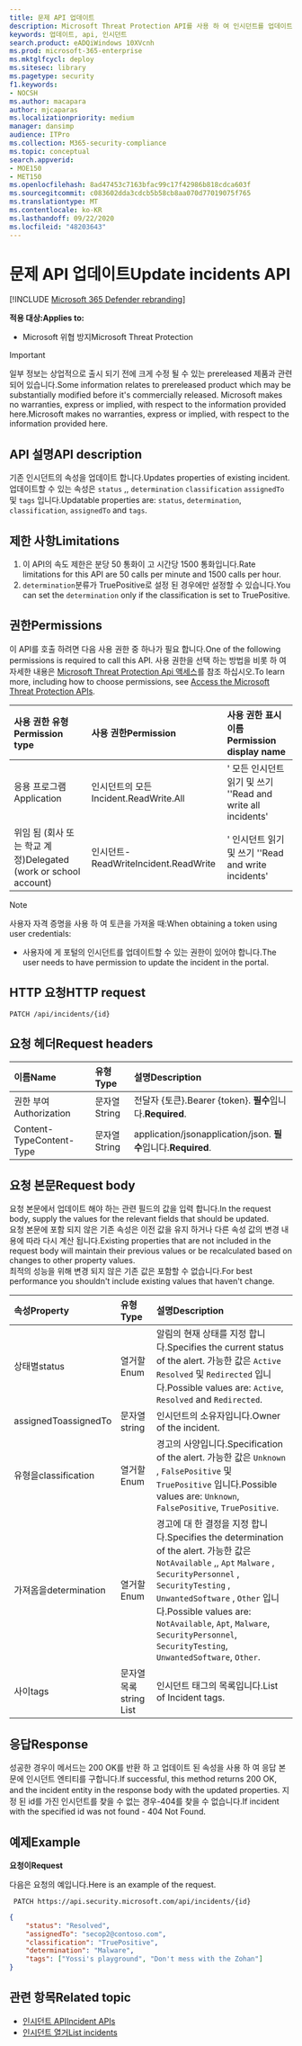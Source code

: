 ```yaml
---
title: 문제 API 업데이트
description: Microsoft Threat Protection API를 사용 하 여 인시던트를 업데이트 하는 방법에 대해 알아봅니다.
keywords: 업데이트, api, 인시던트
search.product: eADQiWindows 10XVcnh
ms.prod: microsoft-365-enterprise
ms.mktglfcycl: deploy
ms.sitesec: library
ms.pagetype: security
f1.keywords:
- NOCSH
ms.author: macapara
author: mjcaparas
ms.localizationpriority: medium
manager: dansimp
audience: ITPro
ms.collection: M365-security-compliance
ms.topic: conceptual
search.appverid:
- MOE150
- MET150
ms.openlocfilehash: 8ad47453c7163bfac99c17f42986b818cdca603f
ms.sourcegitcommit: c083602dda3cdcb5b58cb8aa070d77019075f765
ms.translationtype: MT
ms.contentlocale: ko-KR
ms.lasthandoff: 09/22/2020
ms.locfileid: "48203643"
---
```

# <a name="update-incidents-api"></a><span data-ttu-id="eef52-104">문제 API 업데이트</span><span class="sxs-lookup"><span data-stu-id="eef52-104">Update incidents API</span></span>

[!INCLUDE [Microsoft 365 Defender rebranding](../includes/microsoft-defender.md)]


<span data-ttu-id="eef52-105">**적용 대상:**</span><span class="sxs-lookup"><span data-stu-id="eef52-105">**Applies to:**</span></span>
- <span data-ttu-id="eef52-106">Microsoft 위협 방지</span><span class="sxs-lookup"><span data-stu-id="eef52-106">Microsoft Threat Protection</span></span>

>[!IMPORTANT] 
><span data-ttu-id="eef52-107">일부 정보는 상업적으로 출시 되기 전에 크게 수정 될 수 있는 prereleased 제품과 관련 되어 있습니다.</span><span class="sxs-lookup"><span data-stu-id="eef52-107">Some information relates to prereleased product which may be substantially modified before it's commercially released.</span></span> <span data-ttu-id="eef52-108">Microsoft makes no warranties, express or implied, with respect to the information provided here.</span><span class="sxs-lookup"><span data-stu-id="eef52-108">Microsoft makes no warranties, express or implied, with respect to the information provided here.</span></span>


## <a name="api-description"></a><span data-ttu-id="eef52-109">API 설명</span><span class="sxs-lookup"><span data-stu-id="eef52-109">API description</span></span>
<span data-ttu-id="eef52-110">기존 인시던트의 속성을 업데이트 합니다.</span><span class="sxs-lookup"><span data-stu-id="eef52-110">Updates properties of existing incident.</span></span>
<br><span data-ttu-id="eef52-111">업데이트할 수 있는 속성은 ```status``` ,, ```determination``` ```classification``` ```assignedTo``` 및 ```tags``` 입니다.</span><span class="sxs-lookup"><span data-stu-id="eef52-111">Updatable properties are: ```status```, ```determination```, ```classification```, ```assignedTo``` and ```tags```.</span></span>


## <a name="limitations"></a><span data-ttu-id="eef52-112">제한 사항</span><span class="sxs-lookup"><span data-stu-id="eef52-112">Limitations</span></span>
1. <span data-ttu-id="eef52-113">이 API의 속도 제한은 분당 50 통화이 고 시간당 1500 통화입니다.</span><span class="sxs-lookup"><span data-stu-id="eef52-113">Rate limitations for this API are 50 calls per minute and 1500 calls per hour.</span></span>
2. <span data-ttu-id="eef52-114">```determination```분류가 TruePositive로 설정 된 경우에만 설정할 수 있습니다.</span><span class="sxs-lookup"><span data-stu-id="eef52-114">You can set the ```determination``` only if the classification is set to TruePositive.</span></span>


## <a name="permissions"></a><span data-ttu-id="eef52-115">권한</span><span class="sxs-lookup"><span data-stu-id="eef52-115">Permissions</span></span>
<span data-ttu-id="eef52-116">이 API를 호출 하려면 다음 사용 권한 중 하나가 필요 합니다.</span><span class="sxs-lookup"><span data-stu-id="eef52-116">One of the following permissions is required to call this API.</span></span> <span data-ttu-id="eef52-117">사용 권한을 선택 하는 방법을 비롯 하 여 자세한 내용은 [Microsoft Threat Protection Api 액세스](api-access.md)를 참조 하십시오.</span><span class="sxs-lookup"><span data-stu-id="eef52-117">To learn more, including how to choose permissions, see [Access the Microsoft Threat Protection APIs](api-access.md).</span></span>

<span data-ttu-id="eef52-118">사용 권한 유형</span><span class="sxs-lookup"><span data-stu-id="eef52-118">Permission type</span></span> |   <span data-ttu-id="eef52-119">사용 권한</span><span class="sxs-lookup"><span data-stu-id="eef52-119">Permission</span></span>  |   <span data-ttu-id="eef52-120">사용 권한 표시 이름</span><span class="sxs-lookup"><span data-stu-id="eef52-120">Permission display name</span></span>
:---|:---|:---
<span data-ttu-id="eef52-121">응용 프로그램</span><span class="sxs-lookup"><span data-stu-id="eef52-121">Application</span></span> |   <span data-ttu-id="eef52-122">인시던트의 모든</span><span class="sxs-lookup"><span data-stu-id="eef52-122">Incident.ReadWrite.All</span></span> |    <span data-ttu-id="eef52-123">' 모든 인시던트 읽기 및 쓰기 '</span><span class="sxs-lookup"><span data-stu-id="eef52-123">'Read and write all incidents'</span></span>
<span data-ttu-id="eef52-124">위임 됨 (회사 또는 학교 계정)</span><span class="sxs-lookup"><span data-stu-id="eef52-124">Delegated (work or school account)</span></span> | <span data-ttu-id="eef52-125">인시던트-ReadWrite</span><span class="sxs-lookup"><span data-stu-id="eef52-125">Incident.ReadWrite</span></span> | <span data-ttu-id="eef52-126">' 인시던트 읽기 및 쓰기 '</span><span class="sxs-lookup"><span data-stu-id="eef52-126">'Read and write incidents'</span></span>

>[!NOTE]
> <span data-ttu-id="eef52-127">사용자 자격 증명을 사용 하 여 토큰을 가져올 때:</span><span class="sxs-lookup"><span data-stu-id="eef52-127">When obtaining a token using user credentials:</span></span>
>- <span data-ttu-id="eef52-128">사용자에 게 포털의 인시던트를 업데이트할 수 있는 권한이 있어야 합니다.</span><span class="sxs-lookup"><span data-stu-id="eef52-128">The user needs to have permission to update the incident in the portal.</span></span>


## <a name="http-request"></a><span data-ttu-id="eef52-129">HTTP 요청</span><span class="sxs-lookup"><span data-stu-id="eef52-129">HTTP request</span></span>

```
PATCH /api/incidents/{id}
```

## <a name="request-headers"></a><span data-ttu-id="eef52-130">요청 헤더</span><span class="sxs-lookup"><span data-stu-id="eef52-130">Request headers</span></span>

<span data-ttu-id="eef52-131">이름</span><span class="sxs-lookup"><span data-stu-id="eef52-131">Name</span></span> | <span data-ttu-id="eef52-132">유형</span><span class="sxs-lookup"><span data-stu-id="eef52-132">Type</span></span> | <span data-ttu-id="eef52-133">설명</span><span class="sxs-lookup"><span data-stu-id="eef52-133">Description</span></span>
:---|:---|:---
<span data-ttu-id="eef52-134">권한 부여</span><span class="sxs-lookup"><span data-stu-id="eef52-134">Authorization</span></span> | <span data-ttu-id="eef52-135">문자열</span><span class="sxs-lookup"><span data-stu-id="eef52-135">String</span></span> | <span data-ttu-id="eef52-136">전달자 {토큰}.</span><span class="sxs-lookup"><span data-stu-id="eef52-136">Bearer {token}.</span></span> <span data-ttu-id="eef52-137">**필수**입니다.</span><span class="sxs-lookup"><span data-stu-id="eef52-137">**Required**.</span></span>
<span data-ttu-id="eef52-138">Content-Type</span><span class="sxs-lookup"><span data-stu-id="eef52-138">Content-Type</span></span> | <span data-ttu-id="eef52-139">문자열</span><span class="sxs-lookup"><span data-stu-id="eef52-139">String</span></span> | <span data-ttu-id="eef52-140">application/json</span><span class="sxs-lookup"><span data-stu-id="eef52-140">application/json.</span></span> <span data-ttu-id="eef52-141">**필수**입니다.</span><span class="sxs-lookup"><span data-stu-id="eef52-141">**Required**.</span></span>


## <a name="request-body"></a><span data-ttu-id="eef52-142">요청 본문</span><span class="sxs-lookup"><span data-stu-id="eef52-142">Request body</span></span>
<span data-ttu-id="eef52-143">요청 본문에서 업데이트 해야 하는 관련 필드의 값을 입력 합니다.</span><span class="sxs-lookup"><span data-stu-id="eef52-143">In the request body, supply the values for the relevant fields that should be updated.</span></span>
<br><span data-ttu-id="eef52-144">요청 본문에 포함 되지 않은 기존 속성은 이전 값을 유지 하거나 다른 속성 값의 변경 내용에 따라 다시 계산 됩니다.</span><span class="sxs-lookup"><span data-stu-id="eef52-144">Existing properties that are not included in the request body will maintain their previous values or be recalculated based on changes to other property values.</span></span> 
<br><span data-ttu-id="eef52-145">최적의 성능을 위해 변경 되지 않은 기존 값은 포함할 수 없습니다.</span><span class="sxs-lookup"><span data-stu-id="eef52-145">For best performance you shouldn't include existing values that haven't change.</span></span>

<span data-ttu-id="eef52-146">속성</span><span class="sxs-lookup"><span data-stu-id="eef52-146">Property</span></span> | <span data-ttu-id="eef52-147">유형</span><span class="sxs-lookup"><span data-stu-id="eef52-147">Type</span></span> | <span data-ttu-id="eef52-148">설명</span><span class="sxs-lookup"><span data-stu-id="eef52-148">Description</span></span>
:---|:---|:---
<span data-ttu-id="eef52-149">상태별</span><span class="sxs-lookup"><span data-stu-id="eef52-149">status</span></span> | <span data-ttu-id="eef52-150">열거할</span><span class="sxs-lookup"><span data-stu-id="eef52-150">Enum</span></span> | <span data-ttu-id="eef52-151">알림의 현재 상태를 지정 합니다.</span><span class="sxs-lookup"><span data-stu-id="eef52-151">Specifies the current status of the alert.</span></span> <span data-ttu-id="eef52-152">가능한 값은 ```Active``` ```Resolved``` 및 ```Redirected``` 입니다.</span><span class="sxs-lookup"><span data-stu-id="eef52-152">Possible values are: ```Active```, ```Resolved``` and ```Redirected```.</span></span>
<span data-ttu-id="eef52-153">assignedTo</span><span class="sxs-lookup"><span data-stu-id="eef52-153">assignedTo</span></span> | <span data-ttu-id="eef52-154">문자열</span><span class="sxs-lookup"><span data-stu-id="eef52-154">string</span></span> | <span data-ttu-id="eef52-155">인시던트의 소유자입니다.</span><span class="sxs-lookup"><span data-stu-id="eef52-155">Owner of the incident.</span></span>
<span data-ttu-id="eef52-156">유형을</span><span class="sxs-lookup"><span data-stu-id="eef52-156">classification</span></span> | <span data-ttu-id="eef52-157">열거할</span><span class="sxs-lookup"><span data-stu-id="eef52-157">Enum</span></span> | <span data-ttu-id="eef52-158">경고의 사양입니다.</span><span class="sxs-lookup"><span data-stu-id="eef52-158">Specification of the alert.</span></span> <span data-ttu-id="eef52-159">가능한 값은 ```Unknown``` , ```FalsePositive``` 및 ```TruePositive``` 입니다.</span><span class="sxs-lookup"><span data-stu-id="eef52-159">Possible values are: ```Unknown```, ```FalsePositive```, ```TruePositive```.</span></span>
<span data-ttu-id="eef52-160">가져옴을</span><span class="sxs-lookup"><span data-stu-id="eef52-160">determination</span></span> | <span data-ttu-id="eef52-161">열거할</span><span class="sxs-lookup"><span data-stu-id="eef52-161">Enum</span></span> | <span data-ttu-id="eef52-162">경고에 대 한 결정을 지정 합니다.</span><span class="sxs-lookup"><span data-stu-id="eef52-162">Specifies the determination of the alert.</span></span> <span data-ttu-id="eef52-163">가능한 값은 ```NotAvailable``` ,, ```Apt``` ```Malware``` , ```SecurityPersonnel``` , ```SecurityTesting``` , ```UnwantedSoftware``` , ```Other``` 입니다.</span><span class="sxs-lookup"><span data-stu-id="eef52-163">Possible values are: ```NotAvailable```, ```Apt```, ```Malware```, ```SecurityPersonnel```, ```SecurityTesting```, ```UnwantedSoftware```, ```Other```.</span></span>
<span data-ttu-id="eef52-164">사이</span><span class="sxs-lookup"><span data-stu-id="eef52-164">tags</span></span> | <span data-ttu-id="eef52-165">문자열 목록</span><span class="sxs-lookup"><span data-stu-id="eef52-165">string List</span></span> | <span data-ttu-id="eef52-166">인시던트 태그의 목록입니다.</span><span class="sxs-lookup"><span data-stu-id="eef52-166">List of Incident tags.</span></span>



## <a name="response"></a><span data-ttu-id="eef52-167">응답</span><span class="sxs-lookup"><span data-stu-id="eef52-167">Response</span></span>
<span data-ttu-id="eef52-168">성공한 경우이 메서드는 200 OK를 반환 하 고 업데이트 된 속성을 사용 하 여 응답 본문에 인시던트 엔티티를 구합니다.</span><span class="sxs-lookup"><span data-stu-id="eef52-168">If successful, this method returns 200 OK, and the incident entity in the response body with the updated properties.</span></span> <span data-ttu-id="eef52-169">지정 된 id를 가진 인시던트를 찾을 수 없는 경우-404를 찾을 수 없습니다.</span><span class="sxs-lookup"><span data-stu-id="eef52-169">If incident with the specified id was not found - 404 Not Found.</span></span>


## <a name="example"></a><span data-ttu-id="eef52-170">예제</span><span class="sxs-lookup"><span data-stu-id="eef52-170">Example</span></span>

<span data-ttu-id="eef52-171">**요청이**</span><span class="sxs-lookup"><span data-stu-id="eef52-171">**Request**</span></span>

<span data-ttu-id="eef52-172">다음은 요청의 예입니다.</span><span class="sxs-lookup"><span data-stu-id="eef52-172">Here is an example of the request.</span></span>

```
 PATCH https://api.security.microsoft.com/api/incidents/{id}
```

```json
{
    "status": "Resolved",
    "assignedTo": "secop2@contoso.com",
    "classification": "TruePositive",
    "determination": "Malware",
    "tags": ["Yossi's playground", "Don't mess with the Zohan"]
}
```


## <a name="related-topic"></a><span data-ttu-id="eef52-173">관련 항목</span><span class="sxs-lookup"><span data-stu-id="eef52-173">Related topic</span></span>
- [<span data-ttu-id="eef52-174">인시던트 API</span><span class="sxs-lookup"><span data-stu-id="eef52-174">Incident APIs</span></span>](api-incident.md)
- [<span data-ttu-id="eef52-175">인시던트 열거</span><span class="sxs-lookup"><span data-stu-id="eef52-175">List incidents</span></span>](api-list-incidents.md)
